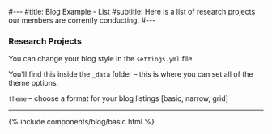 #---
#title: Blog Example - List 
#subtitle: Here is a list of research projects our members are corrently conducting.
#---

### Research Projects
You can change your blog style in the `settings.yml` file.

You'll find this inside the `_data` folder – this is where you can set all of the theme options.

`theme` – choose a format for your blog listings [basic, narrow, grid]

---

 {% include components/blog/basic.html %}  



